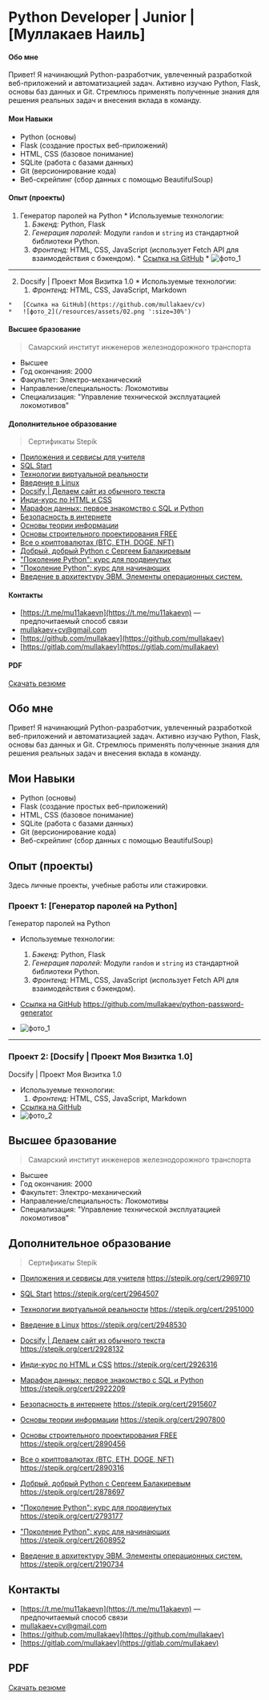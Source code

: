 <!--README.md-->

# Python Developer | Junior | [Муллакаев Наиль]

<!-- tabs:start -->

#### **Обо мне**

Привет! Я начинающий Python-разработчик, увлеченный разработкой веб-приложений и автоматизацией задач. Активно изучаю Python, Flask, основы баз данных и Git. Стремлюсь применять полученные знания для решения реальных задач и внесения вклада в команду.

#### **Мои Навыки**

*   Python (основы)
*   Flask (создание простых веб-приложений)
*   HTML, CSS (базовое понимание)
*   SQLite (работа с базами данных)
*   Git (версионирование кода)
*   Веб-скрейпинг (сбор данных с помощью BeautifulSoup)

#### **Опыт (проекты)**

1.   Генератор паролей на Python
    *   Используемые технологии: 
        1.   *Бэкенд:* Python, Flask
        2.   *Генерация паролей:* Модули `random` и `string` из стандартной библиотеки Python.
        3.   *Фронтенд:* HTML, CSS, JavaScript (использует Fetch API для взаимодействия с бэкендом).
    *   [Ссылка на GitHub](https://github.com/mullakaev/python-password-generator)
    *   ![фото_1](/resources/assets/01.png ':size=30%')
---
2.   Docsify | Проект Моя Визитка 1.0
    *   Используемые технологии: 
        1.   *Фронтенд:* HTML, CSS, JavaScript, Markdown

    *   [Ссылка на GitHub](https://github.com/mullakaev/cv)
    *   ![фото_2](/resources/assets/02.png ':size=30%')

#### **Высшее бразование**

> Самарский институт инженеров железнодорожного транспорта
* Высшее
* Год окончания: 2000
* Факультет: Электро-механический
* Направление/специальность: Локомотивы
* Специализация: "Управление технической эксплуатацией локомотивов"

#### **Дополнительное образование**

> Сертификаты Stepik
* [Приложения и сервисы для учителя](https://stepik.org/cert/2969710)
* [SQL Start](https://stepik.org/cert/2964507)
* [Технологии виртуальной реальности](https://stepik.org/cert/2951000)
* [Введение в Linux](https://stepik.org/cert/2948530)
* [Docsify | Делаем сайт из обычного текста](https://stepik.org/cert/2928132)
* [Инди-курс по HTML и CSS](https://stepik.org/cert/2926316)
* [Марафон данных: первое знакомство с SQL и Python](https://stepik.org/cert/2922209)
* [Безопасность в интернете](https://stepik.org/cert/2915607)
* [Основы теории информации](https://stepik.org/cert/2907800)
* [Основы строительного проектирования FREE](https://stepik.org/cert/2890456)
* [Все о криптовалютах (BTC, ETH, DOGE, NFT)](https://stepik.org/cert/2890316)
* [Добрый, добрый Python с Сергеем Балакиревым](https://stepik.org/cert/2878697)
* ["Поколение Python": курс для продвинутых](https://stepik.org/cert/2793177)
* ["Поколение Python": курс для начинающих](https://stepik.org/cert/2608952)
* [Введение в архитектуру ЭВМ. Элементы операционных систем.](https://stepik.org/cert/2190734)

#### **Контакты**

* [https://t.me/mu11akaevn](https://t.me/mu11akaevn) — предпочитаемый способ связи
* [mullakaev+cv@gmail.com](mailto:mullakaev+cv@gmail.com)
* [https://github.com/mullakaev](https://github.com/mullakaev)
* [https://gitlab.com/mullakaev](https://gitlab.com/mullakaev)

#### **PDF**

<a href="resume.pdf" download="Мое_Резюме_Муллакаев_Наиль.pdf">Скачать резюме</a>
<!-- tabs:end -->

## Обо мне
Привет! Я начинающий Python-разработчик, увлеченный разработкой веб-приложений и автоматизацией задач. Активно изучаю Python, Flask, основы баз данных и Git. Стремлюсь применять полученные знания для решения реальных задач и внесения вклада в команду.

## Мои Навыки

*   Python (основы)
*   Flask (создание простых веб-приложений)
*   HTML, CSS (базовое понимание)
*   SQLite (работа с базами данных)
*   Git (версионирование кода)
*   Веб-скрейпинг (сбор данных с помощью BeautifulSoup)

## Опыт (проекты)

Здесь личные проекты, учебные работы или стажировки.

### Проект 1: [Генератор паролей на Python]

Генератор паролей на Python
*   Используемые технологии: 
    1.   *Бэкенд:* Python, Flask
    2.   *Генерация паролей:* Модули `random` и `string` из стандартной библиотеки Python.
    3.   *Фронтенд:* HTML, CSS, JavaScript (использует Fetch API для взаимодействия с бэкендом).
*   [Ссылка на GitHub](https://github.com/mullakaev/python-password-generator)
https://github.com/mullakaev/python-password-generator

*   ![фото_1](/resources/assets/01.png ':size=30%')
---
### Проект 2: [Docsify | Проект Моя Визитка 1.0]

Docsify | Проект Моя Визитка 1.0
*   Используемые технологии: 
    1.   *Фронтенд:* HTML, CSS, JavaScript, Markdown
*   [Ссылка на GitHub](https://github.com/mullakaev/cv)
*   ![фото_2](/resources/assets/02.png ':size=30%')

## Высшее бразование

> Самарский институт инженеров железнодорожного транспорта
* Высшее
* Год окончания: 2000
* Факультет: Электро-механический
* Направление/специальность: Локомотивы
* Специализация: "Управление технической эксплуатацией локомотивов"

## Дополнительное образование

> Сертификаты Stepik
* [Приложения и сервисы для учителя](https://stepik.org/cert/2969710)
https://stepik.org/cert/2969710

* [SQL Start](https://stepik.org/cert/2964507)
https://stepik.org/cert/2964507

* [Технологии виртуальной реальности](https://stepik.org/cert/2951000)
https://stepik.org/cert/2951000

* [Введение в Linux](https://stepik.org/cert/2948530)
https://stepik.org/cert/2948530

* [Docsify | Делаем сайт из обычного текста](https://stepik.org/cert/2928132)
https://stepik.org/cert/2928132

* [Инди-курс по HTML и CSS](https://stepik.org/cert/2926316)
https://stepik.org/cert/2926316

* [Марафон данных: первое знакомство с SQL и Python](https://stepik.org/cert/2922209)
https://stepik.org/cert/2922209

* [Безопасность в интернете](https://stepik.org/cert/2915607)
https://stepik.org/cert/2915607

* [Основы теории информации](https://stepik.org/cert/2907800)
https://stepik.org/cert/2907800

* [Основы строительного проектирования FREE](https://stepik.org/cert/2890456)
https://stepik.org/cert/2890456

* [Все о криптовалютах (BTC, ETH, DOGE, NFT)](https://stepik.org/cert/2890316)
https://stepik.org/cert/2890316

* [Добрый, добрый Python с Сергеем Балакиревым](https://stepik.org/cert/2878697)
https://stepik.org/cert/2878697

* ["Поколение Python": курс для продвинутых](https://stepik.org/cert/2793177)
https://stepik.org/cert/2793177

* ["Поколение Python": курс для начинающих](https://stepik.org/cert/2608952)
https://stepik.org/cert/2608952

* [Введение в архитектуру ЭВМ. Элементы операционных систем.](https://stepik.org/cert/2190734)
https://stepik.org/cert/2190734


## Контакты

* [https://t.me/mu11akaevn](https://t.me/mu11akaevn) — предпочитаемый способ связи
* [mullakaev+cv@gmail.com](mailto:mullakaev+cv@gmail.com)
* [https://github.com/mullakaev](https://github.com/mullakaev)
* [https://gitlab.com/mullakaev](https://gitlab.com/mullakaev)

## PDF

<a href="resume.pdf" download="Мое_Резюме_Муллакаев_Наиль.pdf">Скачать резюме</a>


